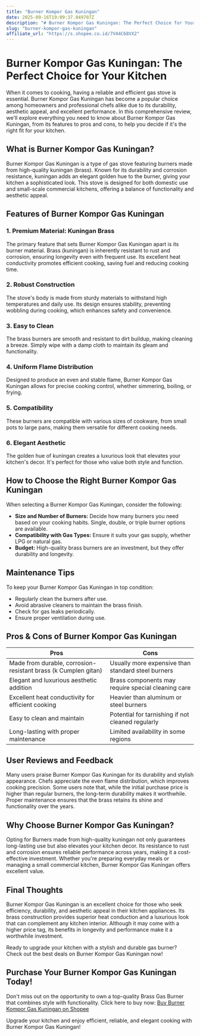 ```yaml
---
title: "Burner Kompor Gas Kuningan"
date: 2025-09-16T19:09:37.049707Z
description: "# Burner Kompor Gas Kuningan: The Perfect Choice for Your Kitchen..."
slug: "burner-kompor-gas-kuningan"
affiliate_url: "https://s.shopee.co.id/7V44C68VX2"
---
```

# Burner Kompor Gas Kuningan: The Perfect Choice for Your Kitchen

When it comes to cooking, having a reliable and efficient gas stove is essential. Burner Kompor Gas Kuningan has become a popular choice among homeowners and professional chefs alike due to its durability, aesthetic appeal, and excellent performance. In this comprehensive review, we'll explore everything you need to know about Burner Kompor Gas Kuningan, from its features to pros and cons, to help you decide if it's the right fit for your kitchen.

## What is Burner Kompor Gas Kuningan?

Burner Kompor Gas Kuningan is a type of gas stove featuring burners made from high-quality kuningan (brass). Known for its durability and corrosion resistance, kuningan adds an elegant golden hue to the burner, giving your kitchen a sophisticated look. This stove is designed for both domestic use and small-scale commercial kitchens, offering a balance of functionality and aesthetic appeal.

## Features of Burner Kompor Gas Kuningan

### 1. Premium Material: Kuningan Brass

The primary feature that sets Burner Kompor Gas Kuningan apart is its burner material. Brass (kuningan) is inherently resistant to rust and corrosion, ensuring longevity even with frequent use. Its excellent heat conductivity promotes efficient cooking, saving fuel and reducing cooking time.

### 2. Robust Construction

The stove's body is made from sturdy materials to withstand high temperatures and daily use. Its design ensures stability, preventing wobbling during cooking, which enhances safety and convenience.

### 3. Easy to Clean

The brass burners are smooth and resistant to dirt buildup, making cleaning a breeze. Simply wipe with a damp cloth to maintain its gleam and functionality.

### 4. Uniform Flame Distribution

Designed to produce an even and stable flame, Burner Kompor Gas Kuningan allows for precise cooking control, whether simmering, boiling, or frying.

### 5. Compatibility

These burners are compatible with various sizes of cookware, from small pots to large pans, making them versatile for different cooking needs.

### 6. Elegant Aesthetic

The golden hue of kuningan creates a luxurious look that elevates your kitchen's decor. It's perfect for those who value both style and function.

## How to Choose the Right Burner Kompor Gas Kuningan

When selecting a Burner Kompor Gas Kuningan, consider the following:

- **Size and Number of Burners:** Decide how many burners you need based on your cooking habits. Single, double, or triple burner options are available.
- **Compatibility with Gas Types:** Ensure it suits your gas supply, whether LPG or natural gas.
- **Budget:** High-quality brass burners are an investment, but they offer durability and longevity.

## Maintenance Tips

To keep your Burner Kompor Gas Kuningan in top condition:

- Regularly clean the burners after use.
- Avoid abrasive cleaners to maintain the brass finish.
- Check for gas leaks periodically.
- Ensure proper ventilation during use.

## Pros & Cons of Burner Kompor Gas Kuningan

| **Pros** | **Cons** |
| --- | --- |
| Made from durable, corrosion-resistant brass (k Cumplen gitan) | Usually more expensive than standard steel burners |
| Elegant and luxurious aesthetic addition | Brass components may require special cleaning care |
| Excellent heat conductivity for efficient cooking | Heavier than aluminum or steel burners |
| Easy to clean and maintain | Potential for tarnishing if not cleaned regularly |
| Long-lasting with proper maintenance | Limited availability in some regions |

## User Reviews and Feedback

Many users praise Burner Kompor Gas Kuningan for its durability and stylish appearance. Chefs appreciate the even flame distribution, which improves cooking precision. Some users note that, while the initial purchase price is higher than regular burners, the long-term durability makes it worthwhile. Proper maintenance ensures that the brass retains its shine and functionality over the years.

## Why Choose Burner Kompor Gas Kuningan?

Opting for Burners made from high-quality kuningan not only guarantees long-lasting use but also elevates your kitchen decor. Its resistance to rust and corrosion ensures reliable performance across years, making it a cost-effective investment. Whether you're preparing everyday meals or managing a small commercial kitchen, Burner Kompor Gas Kuningan offers excellent value.

## Final Thoughts

Burner Kompor Gas Kuningan is an excellent choice for those who seek efficiency, durability, and aesthetic appeal in their kitchen appliances. Its brass construction provides superior heat conduction and a luxurious look that can complement any kitchen interior. Although it may come with a higher price tag, its benefits in longevity and performance make it a worthwhile investment.

Ready to upgrade your kitchen with a stylish and durable gas burner? Check out the best deals on Burner Kompor Gas Kuningan now!

## Purchase Your Burner Kompor Gas Kuningan Today!

Don't miss out on the opportunity to own a top-quality Brass Gas Burner that combines style with functionality. Click here to buy now: [Buy Burner Kompor Gas Kuningan on Shopee](https://s.shopee.co.id/7V44C68VX2)

Upgrade your kitchen and enjoy efficient, reliable, and elegant cooking with Burner Kompor Gas Kuningan!